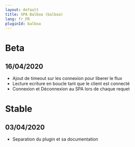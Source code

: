```yaml
---
layout: default
title: SPA Balboa (balboa)
lang: fr_FR
pluginId: balboa
---
```

# Beta
## 16/04/2020
* Ajout de timeout sur les connexion pour liberer le flux
* Lecture ecriture en boucle tant que le client est connecté
* Connexion et Déconnexion au SPA lors de chaque requet

# Stable

## 03/04/2020

* Separation du plugin et sa documentation
